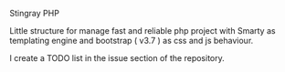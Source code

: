 Stingray PHP

Little structure for manage fast and reliable php project with Smarty as templating engine and bootstrap ( v3.7 ) as
css and js behaviour.


I create a TODO list in the issue section of the repository.
